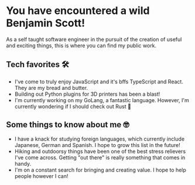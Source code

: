 # You have encountered a wild Benjamin Scott!

As a self taught software engineer in the pursuit of the creation of useful and exciting things, this is where you can find my public work.

## Tech favorites 🛠

- I've come to truly enjoy JavaScript and it's bffs TypeScript and React. They are my bread and butter.
- Building out Python plugins for 3D printers has been a blast!
- I'm currently working on my GoLang, a fantastic language. However, I'm currently wondering if I should check out Rust 🤔

## Some things to know about me 🤓

- I have a knack for studying foreign languages, which currently include Japanese, German and Spanish. I hope to grow this list in the future!
- Hiking and outdoorsy things have been one of the best stress relievers I've come across. Getting "out there" is really something that comes in handy.
- I'm on a constant search for bringing and creating value. I hope to help people however I can!
